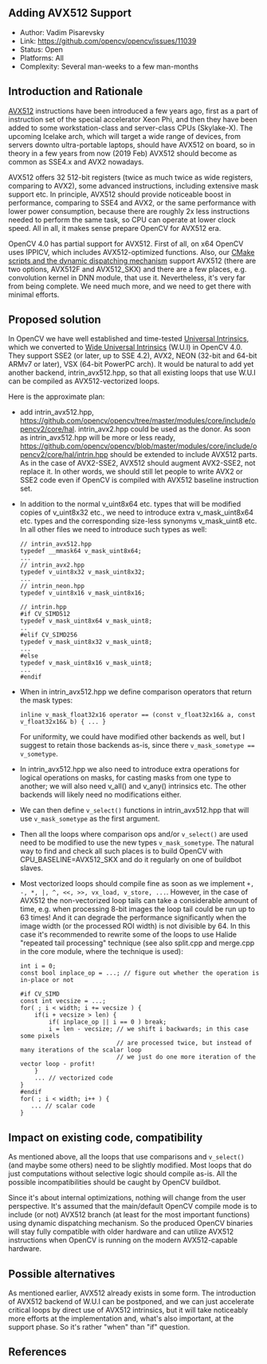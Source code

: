 ## Adding AVX512 Support
* Author: Vadim Pisarevsky
* Link: https://github.com/opencv/opencv/issues/11039
* Status: Open
* Platforms: All
* Complexity: Several man-weeks to a few man-months

## Introduction and Rationale
[AVX512](https://en.wikipedia.org/wiki/AVX-512) instructions have been introduced a few years ago, first as a part of instruction set of the special accelerator Xeon Phi, and then they have been added to some workstation-class and server-class CPUs (Skylake-X). The upcoming Icelake arch, which will target a wide range of devices, from servers downto ultra-portable laptops, should have AVX512 on board, so in theory in a few years from now (2019 Feb) AVX512 should become as common as SSE4.x and AVX2 nowadays.

AVX512 offers 32 512-bit registers (twice as much twice as wide registers, comparing to AVX2), some advanced instructions, including extensive mask support etc. In principle, AVX512 should provide noticeable boost in performance, comparing to SSE4 and AVX2, or the same performance with lower power consumption, because there are roughly 2x less instructions needed to perform the same task, so CPU can operate at lower clock speed. All in all, it makes sense prepare OpenCV for AVX512 era.

OpenCV 4.0 has partial support for AVX512. First of all, on x64 OpenCV uses IPPICV, which includes AVX512-optimized functions. Also, our [CMake scripts and the dynamic dispatching mechanism](https://github.com/opencv/opencv/wiki/CPU-optimizations-build-options) support AVX512 (there are two options, AVX512F and AVX512_SKX) and there are a few places, e.g. convolution kernel in DNN module, that use it. Nevertheless, it's very far from being complete. We need much more, and we need to get there with minimal efforts.

## Proposed solution

In OpenCV we have well established and time-tested [Universal Intrinsics](https://docs.opencv.org/master/df/d91/group__core__hal__intrin.html), which we converted to [Wide Universal Intrinsics](https://github.com/opencv/opencv/wiki/OE-27.-Wide-Universal-Intrinsics) (W.U.I) in OpenCV 4.0. They support SSE2 (or later, up to SSE 4.2), AVX2, NEON (32-bit and 64-bit ARMv7 or later), VSX (64-bit PowerPC arch). It would be natural to add yet another backend, intrin_avx512.hpp, so that all existing loops that use W.U.I can be compiled as AVX512-vectorized loops.

Here is the approximate plan:
* add intrin_avx512.hpp, https://github.com/opencv/opencv/tree/master/modules/core/include/opencv2/core/hal. intrin_avx2.hpp could be used as the donor. As soon as intrin_avx512.hpp will be more or less ready, https://github.com/opencv/opencv/blob/master/modules/core/include/opencv2/core/hal/intrin.hpp should be extended to include AVX512 parts. As in the case of AVX2-SSE2, AVX512 should augment AVX2-SSE2, not replace it. In other words, we should still let people to write AVX2 or SSE2 code even if OpenCV is compiled with AVX512 baseline instruction set.
* In addition to the normal v_uint8x64 etc. types that will be modified copies of v_uint8x32 etc., we need to introduce extra v_mask_uint8x64 etc. types and the corresponding size-less synonyms v_mask_uint8 etc. In all other files we need to introduce such types as well:

     ```
     // intrin_avx512.hpp
     typedef __mmask64 v_mask_uint8x64;
     ...
     // intrin_avx2.hpp
     typedef v_uint8x32 v_mask_uint8x32;
     ...
     // intrin_neon.hpp
     typedef v_uint8x16 v_mask_uint8x16;
     
     // intrin.hpp
     #if CV_SIMD512
     typedef v_mask_uint8x64 v_mask_uint8;
     ..
     #elif CV_SIMD256
     typedef v_mask_uint8x32 v_mask_uint8;
     ...
     #else
     typedef v_mask_uint8x16 v_mask_uint8;
     ...
     #endif
     ```

* When in intrin_avx512.hpp we define comparison operators that return the mask types:

     ```
     inline v_mask_float32x16 operator == (const v_float32x16& a, const v_float32x16& b) { ... }
     ```

  For uniformity, we could have modified other backends as well, but I suggest to retain those backends as-is, since there `v_mask_sometype == v_sometype`.

* In intrin_avx512.hpp we also need to introduce extra operations for logical operations on masks, for casting masks from one type to another; we will also need v_all() and v_any() intrinsics etc. The other backends will likely need no modifications either.

* We can then define `v_select()` functions in intrin_avx512.hpp that will use `v_mask_sometype` as the first argument.

* Then all the loops where comparison ops and/or `v_select()` are used need to be modified to use the new types `v_mask_sometype`. The natural way to find and check all such places is to build OpenCV with CPU_BASELINE=AVX512_SKX and do it regularly on one of buildbot slaves.

* Most vectorized loops should compile fine as soon as we implement `+, -, *, |, ^, <<, >>, vx_load, v_store, ...`. However, in the case of AVX512 the non-vectorized loop tails can take a considerable amount of time, e.g. when processing 8-bit images the loop tail could be run up to 63 times! And it can degrade the performance significantly when the image width (or the processed ROI width) is not divisible by 64. In this case it's recommended to rewrite some of the loops to use Halide "repeated tail processing" technique (see also split.cpp and merge.cpp in the core module, where the technique is used):

    ```
    int i = 0;
    const bool inplace_op = ...; // figure out whether the operation is in-place or not
    
    #if CV_SIMD
    const int vecsize = ...;
    for( ; i < width; i += vecsize ) {
        if(i + vecsize > len) {
            if( inplace_op || i == 0 ) break;
            i = len - vecsize; // we shift i backwards; in this case some pixels
                               // are processed twice, but instead of many iterations of the scalar loop
                               // we just do one more iteration of the vector loop - profit!
        }
        ... // vectorized code
    }
    #endif
    for( ; i < width; i++ ) {
       ... // scalar code
    }
    ```

## Impact on existing code, compatibility

As mentioned above, all the loops that use comparisons and `v_select()` (and maybe some others) need to be slightly modified. Most loops that do just computations without selective logic should compile as-is. All the possible incompatibilities should be caught by OpenCV buildbot.

Since it's about internal optimizations, nothing will change from the user perspective. It's assumed that the main/default OpenCV compile mode is to include (or not) AVX512 branch (at least for the most important functions) using dynamic dispatching mechanism. So the produced OpenCV binaries will stay fully compatible with older hardware and can utilize AVX512 instructions when OpenCV is running on the modern AVX512-capable hardware.

## Possible alternatives
As mentioned earlier, AVX512 already exists in some form. The introduction of AVX512 backend of W.U.I can be postponed, and we can just accelerate critical loops by direct use of AVX512 intrinsics, but it will take noticeably more efforts at the implementation and, what's also important, at the support phase. So it's rather "when" than "if" question. 

## References